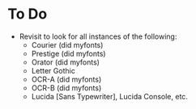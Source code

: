 # To Do

-   Revisit to look for all instances of the following:
    -   Courier (did myfonts)
    -   Prestige (did myfonts)
    -   Orator (did myfonts)
    -   Letter Gothic
    -   OCR-A (did myfonts)
    -   OCR-B (did myfonts)
    -   Lucida [Sans Typewriter], Lucida Console, etc.
